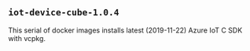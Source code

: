 ## `iot-device-cube-1.0.4`

This serial of docker images installs latest (2019-11-22) Azure IoT C SDK with
vcpkg.

